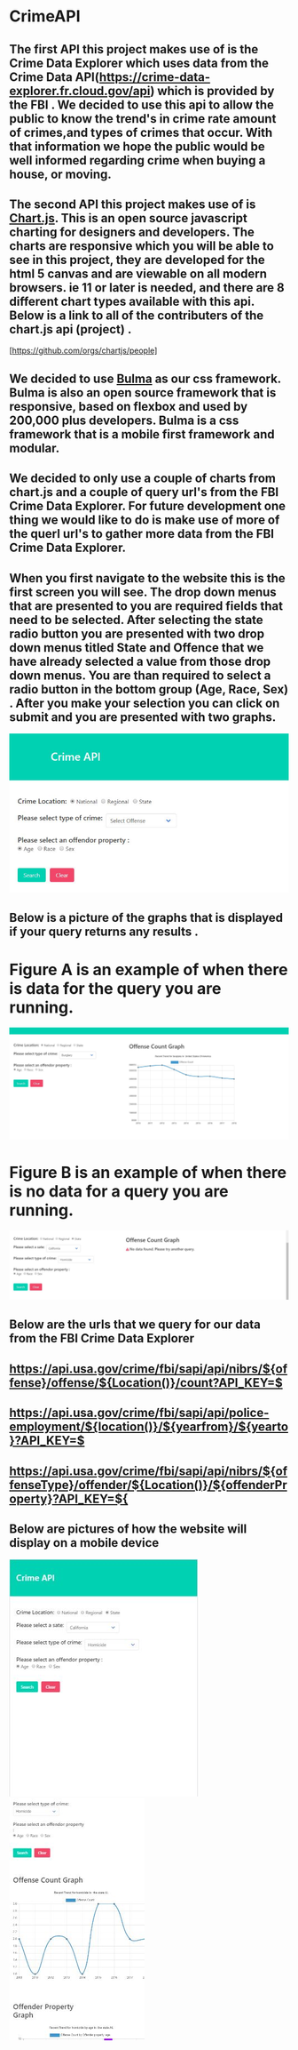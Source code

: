 # CrimeAPI

## The first API this project makes use of is the Crime Data Explorer which uses data from the Crime Data API(https://crime-data-explorer.fr.cloud.gov/api) which is provided by the FBI . We decided to use this api to allow the public to know the trend's in crime rate amount of crimes,and types of crimes that occur. With that information we hope the public would be well informed regarding crime when buying a house, or moving.

## The second API this project makes use of is [Chart.js](https://www.chartjs.org/). This is an open source javascript charting for designers and developers. The charts are responsive which you will be able to see in this project, they are developed for the html 5 canvas and are viewable on all modern browsers. ie 11 or later is needed, and there are 8 different chart types available with this api. Below is a link to all of the contributers of the chart.js api (project) .

[https://github.com/orgs/chartjs/people]

## We decided to use [Bulma](https://bulma.io/) as our css framework. Bulma is also an open source framework that is responsive, based on flexbox and used by 200,000 plus developers. Bulma is a css framework that is a mobile first framework and modular.

## We decided to only use a couple of charts from chart.js and a couple of query url's from the FBI Crime Data Explorer. For future development one thing we would like to do is make use of more of the querl url's to gather more data from the FBI Crime Data Explorer.

## When you first navigate to the website this is the first screen you will see. The drop down menus that are presented to you are required fields that need to be selected. After selecting the state radio button you are presented with two drop down menus titled State and Offence that we have already selected a value from those drop down menus. You are than required to select a radio button in the bottom group (Age, Race, Sex) . After you make your selection you can click on submit and you are presented with two graphs.

![picture](./readmeImgs/crimeApi2.jpg)

## Below is a picture of the graphs that is displayed if your query returns any results .

# Figure A is an example of when there is data for the query you are running.

![picture](./readmeImgs/crimeApi3.jpg)

# Figure B is an example of when there is no data for a query you are running.

![picture](readmeImgs/crimeApi5.jpg)

## Below are the urls that we query for our data from the FBI Crime Data Explorer

## https://api.usa.gov/crime/fbi/sapi/api/nibrs/${offense}/offense/${Location()}/count?API_KEY=$

## https://api.usa.gov/crime/fbi/sapi/api/police-employment/${location()}/${yearfrom}/${yearto}?API_KEY=$

## https://api.usa.gov/crime/fbi/sapi/api/nibrs/${offenseType}/offender/${Location()}/${offenderProperty}?API_KEY=${

## Below are pictures of how the website will display on a mobile device

![picture](./readmeImgs/crimeApi6.jpg) ![picture](./readmeImgs/crimeApi7.jpg)
